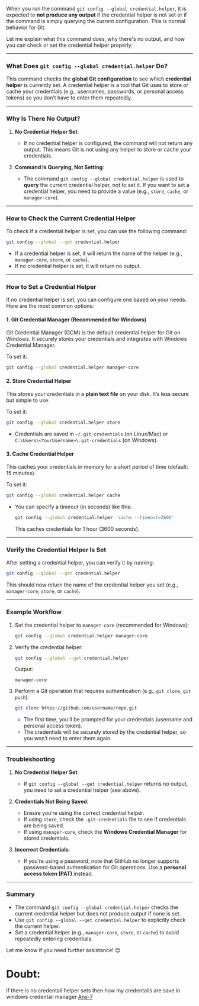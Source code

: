 When you run the command `git config --global credential.helper`, it is expected to **not produce any output** if the credential helper is not set or if the command is simply querying the current configuration. This is normal behavior for Git.

Let me explain what this command does, why there's no output, and how you can check or set the credential helper properly.

---

### **What Does `git config --global credential.helper` Do?**

This command checks the **global Git configuration** to see which **credential helper** is currently set. A credential helper is a tool that Git uses to store or cache your credentials (e.g., usernames, passwords, or personal access tokens) so you don’t have to enter them repeatedly.

---

### **Why Is There No Output?**

1. **No Credential Helper Set**:

   - If no credential helper is configured, the command will not return any output. This means Git is not using any helper to store or cache your credentials.

2. **Command Is Querying, Not Setting**:
   - The command `git config --global credential.helper` is used to **query** the current credential helper, not to set it. If you want to set a credential helper, you need to provide a value (e.g., `store`, `cache`, or `manager-core`).

---

### **How to Check the Current Credential Helper**

To check if a credential helper is set, you can use the following command:

```bash
git config --global --get credential.helper
```

- If a credential helper is set, it will return the name of the helper (e.g., `manager-core`, `store`, or `cache`).
- If no credential helper is set, it will return no output.

---

### **How to Set a Credential Helper**

If no credential helper is set, you can configure one based on your needs. Here are the most common options:

#### **1. Git Credential Manager (Recommended for Windows)**

Git Credential Manager (GCM) is the default credential helper for Git on Windows. It securely stores your credentials and integrates with Windows Credential Manager.

To set it:

```bash
git config --global credential.helper manager-core
```

#### **2. Store Credential Helper**

This stores your credentials in a **plain text file** on your disk. It’s less secure but simple to use.

To set it:

```bash
git config --global credential.helper store
```

- Credentials are saved in `~/.git-credentials` (on Linux/Mac) or `C:\Users\<YourUsername>\.git-credentials` (on Windows).

#### **3. Cache Credential Helper**

This caches your credentials in memory for a short period of time (default: 15 minutes).

To set it:

```bash
git config --global credential.helper cache
```

- You can specify a timeout (in seconds) like this:
  ```bash
  git config --global credential.helper 'cache --timeout=3600'
  ```
  This caches credentials for 1 hour (3600 seconds).

---

### **Verify the Credential Helper Is Set**

After setting a credential helper, you can verify it by running:

```bash
git config --global --get credential.helper
```

This should now return the name of the credential helper you set (e.g., `manager-core`, `store`, or `cache`).

---

### **Example Workflow**

1. Set the credential helper to `manager-core` (recommended for Windows):

   ```bash
   git config --global credential.helper manager-core
   ```

2. Verify the credential helper:

   ```bash
   git config --global --get credential.helper
   ```

   Output:

   ```
   manager-core
   ```

3. Perform a Git operation that requires authentication (e.g., `git clone`, `git push`):
   ```bash
   git clone https://github.com/username/repo.git
   ```
   - The first time, you’ll be prompted for your credentials (username and personal access token).
   - The credentials will be securely stored by the credential helper, so you won’t need to enter them again.

---

### **Troubleshooting**

1. **No Credential Helper Set**:

   - If `git config --global --get credential.helper` returns no output, you need to set a credential helper (see above).

2. **Credentials Not Being Saved**:

   - Ensure you’re using the correct credential helper.
   - If using `store`, check the `.git-credentials` file to see if credentials are being saved.
   - If using `manager-core`, check the **Windows Credential Manager** for stored credentials.

3. **Incorrect Credentials**:
   - If you’re using a password, note that GitHub no longer supports password-based authentication for Git operations. Use a **personal access token (PAT)** instead.

---

### **Summary**

- The command `git config --global credential.helper` checks the current credential helper but does not produce output if none is set.
- Use `git config --global --get credential.helper` to explicitly check the current helper.
- Set a credential helper (e.g., `manager-core`, `store`, or `cache`) to avoid repeatedly entering credentials.

Let me know if you need further assistance! 😊

# Doubt:

if there is no credentail helper sets then how my credentails are save in windows credentail manager [Ans-7](https://github.com/hameed003/git-and-gitHub-notes/blob/main/Git%20And%20GitHub%20Setup%20In%20Linux/solutions/Ans-7.md)
